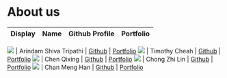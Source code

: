 # About us

Display | Name | Github Profile | Portfolio 
--------|:----:|:--------------:|:---------:

![](https://via.placeholder.com/100.png?text=Photo) | Arindam Shiva Tripathi | [Github](https://github.com/arindamshivatrip) | [Portfolio](team/arindamshivatrip.md)
![](https://via.placeholder.com/100.png?text=Photo) | Timothy Cheah | [Github](https://github.com/e0406981) | [Portfolio](team/e0406981.md)
![](https://via.placeholder.com/100.png?text=Photo) | Chen Qixing | [Github](https://github.com/QX-CHEN) | [Portfolio](team/qx-chen.md)
![](https://via.placeholder.com/100.png?text=Photo) | Chong Zhi Lin | [Github](https://github.com/czlin98) | [Portfolio](team/czlin98.md)
![](https://via.placeholder.com/100.png?text=Photo) | Chan Meng Han | [Github](https://github.com/mhchan163) | [Portfolio](team/mhchan163.md)

